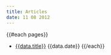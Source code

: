 ```yaml
---
title: Articles
date: 11 08 2012
---
```


{{#each pages}}
* [{{data.title}}]({{pagename}}) {{data.date}}
{{/each}}
